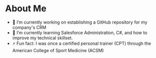 # About Me


- 🔭 I’m currently working on establishing a GitHub repository for my company's CRM
- 🌱 I’m currently learning Salesforce Administration, C#, and how to improve my technical skillset.
- ⚡ Fun fact: I was once a certified personal trainer (CPT) through the American College of Sport Medicine (ACSM)
